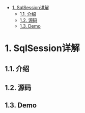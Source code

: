 
<!-- TOC -->

- [1. SqlSession详解](#1-sqlsession详解)
    - [1.1. 介绍](#11-介绍)
    - [1.2. 源码](#12-源码)
    - [1.3. Demo](#13-demo)

<!-- /TOC -->


# 1. SqlSession详解  
<!--


 -->

## 1.1. 介绍  
<!-- 
https://blog.csdn.net/dingd1234/article/details/123171568
https://blog.csdn.net/cold___play/article/details/102764368

-->

## 1.2. 源码  
<!-- 
https://www.jianshu.com/p/48dfeb0b79b6
http://events.jianshu.io/p/1097b0013e21

-->

## 1.3. Demo  
<!-- 
https://blog.csdn.net/qq_16159433/article/details/121128555

-->
